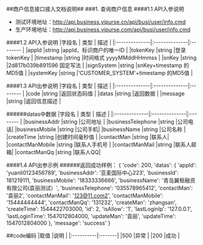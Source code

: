 ##商户信息接口接入文档说明##
###1. 查询商户信息
####1.1 API入参说明
- 测试环境地址：http://api.business.yipurse.cn/api/busi/user/info.cmd
- 生产环境地址：http://api.business.yipurse.com/api/busi/user/info.cmd

####1.2 API入参说明
|字段名 			|	类型 		| 描述 	  	|
|:--------------|:--------------|:--------	|
|appId			|string 		|appId，标识商户的唯一ID 	|
|tokenKey		|string 		|登录tokenKey 	|
|timestamp		|string 		|时间格式 yyyyMMddHHmmss 	|
|snKey			|string 		|2d817b039b891596 固定写法 	|
|signSystem		|string 		|snKey+timestamp 的MD5值 	|
|systemKey		|string 		|'CUSTOMER_SYSTEM'+timestamp 的MD5值 	|
    
####1.3 API出参说明
|字段名 			|	类型 		| 描述 	  	|
|:--------------|:--------------|:--------	|
|code		|string 		|返回状态码值 	|
|datas		|string 		|返回数据 	|
|message		|string 		|返回信息描述 	|

######datas中数据
|字段名 			|	类型 		| 描述 	  	|
|:--------------|:--------------|:--------	|
|businessAddr		|string 		|公司地址 	|
|businessTelephone	|string 		|公司电话|
|businessMobile		|string 		|公司手机|
|businessName		|string 		|公司名称	|
|createTime			|string 		|创建时间毫秒值	|
|contactMan			|string 		|联系人|
|contactManMobile	|string 		|联系人手机号 	|
|contactManMail		|string 		|联系人邮箱|
|contactManQq		|string 		|联系人QQ|


####1.4 API出参示例
######返回成功样例：
	{
		'code': 200,
		'datas': {
			'appId': 'yuanli0123456789',
			'businessAddr': '亚麦国际中心223',
			'businessId': 181219111,
			'businessMobile': '18333336666',
			'businessName': '青岛翼租融资有限公司(袁丽测试）',
			'businessTelephone': '035578965412',
			'contactMan': '袁丽2',
			'contactManMail': '123@11.com2',
			'contactManMobile': '15444444444',
			'contactManQq': '131232',
			'createMan': 'zhangsan',
			'createTime': 1544422703000,
			'id': 2,
			'isAllow': '1',
			'lastLoginIp': '127.0.0.1',
			'lastLoginTime': 1547012804000,
			'updateMan': '袁丽',
			'updateTime': 1547012804000
		},
		'message': 'success'
	}




##code编码
|取值		|说明 	 |
|:----------|:-------|
|500		|异常	 |
|200		|成功	 |